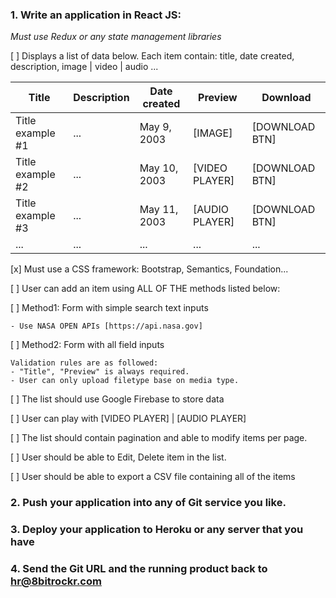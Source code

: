 ### 1. Write an application in React JS:

*Must use Redux or any state management libraries*

[ ] Displays a list of data below. Each item contain: title, date created, description, image | video | audio ...

Title             |  Description    |  Date created   |  Preview          |  Download         |
------------------|-----------------|-----------------|-------------------|-------------------|
Title example #1  |  ...            |  May 9, 2003    |  [IMAGE]          |  [DOWNLOAD BTN]   |
Title example #2  |  ...            |  May 10, 2003   |  [VIDEO PLAYER]   |  [DOWNLOAD BTN]   |
Title example #3  |  ...            |  May 11, 2003   |  [AUDIO PLAYER]   |  [DOWNLOAD BTN]   |
...               |  ...            |  ...            |  ...              |  ...              |

[x] Must use a CSS framework: Bootstrap, Semantics, Foundation...

[ ] User can add an item using ALL OF THE methods listed below:

  [ ] Method1: Form with simple search text inputs
  ```
  - Use NASA OPEN APIs [https://api.nasa.gov]
  ```

  [ ] Method2: Form with all field inputs
  ```
  Validation rules are as followed:
  - "Title", "Preview" is always required.
  - User can only upload filetype base on media type.
  ```
[ ] The list should use Google Firebase to store data

[ ] User can play with [VIDEO PLAYER] | [AUDIO PLAYER]

[ ] The list should contain pagination and able to modify items per page.

[ ] User should be able to Edit, Delete item in the list.

[ ] User should be able to export a CSV file containing all of the items

### 2. Push your application into any of Git service you like.
### 3. Deploy your application to Heroku or any server that you have
### 4. Send the Git URL and the running product back to hr@8bitrockr.com
